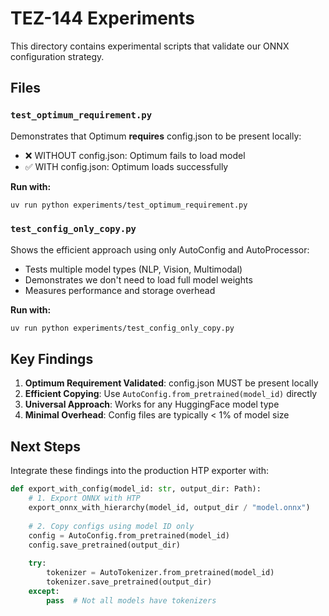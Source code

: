 # TEZ-144 Experiments

This directory contains experimental scripts that validate our ONNX configuration strategy.

## Files

### `test_optimum_requirement.py`
Demonstrates that Optimum **requires** config.json to be present locally:
- ❌ WITHOUT config.json: Optimum fails to load model
- ✅ WITH config.json: Optimum loads successfully

**Run with:**
```bash
uv run python experiments/test_optimum_requirement.py
```

### `test_config_only_copy.py`
Shows the efficient approach using only AutoConfig and AutoProcessor:
- Tests multiple model types (NLP, Vision, Multimodal)
- Demonstrates we don't need to load full model weights
- Measures performance and storage overhead

**Run with:**
```bash
uv run python experiments/test_config_only_copy.py
```

## Key Findings

1. **Optimum Requirement Validated**: config.json MUST be present locally
2. **Efficient Copying**: Use `AutoConfig.from_pretrained(model_id)` directly
3. **Universal Approach**: Works for any HuggingFace model type
4. **Minimal Overhead**: Config files are typically < 1% of model size

## Next Steps

Integrate these findings into the production HTP exporter with:
```python
def export_with_config(model_id: str, output_dir: Path):
    # 1. Export ONNX with HTP
    export_onnx_with_hierarchy(model_id, output_dir / "model.onnx")
    
    # 2. Copy configs using model ID only
    config = AutoConfig.from_pretrained(model_id)
    config.save_pretrained(output_dir)
    
    try:
        tokenizer = AutoTokenizer.from_pretrained(model_id)
        tokenizer.save_pretrained(output_dir)
    except:
        pass  # Not all models have tokenizers
```